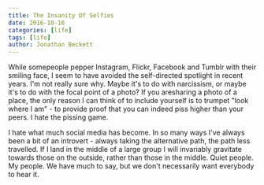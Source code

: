 ```yaml
---
title: The Insanity Of Selfies
date: 2016-10-16
categories: [life]
tags: [life]
author: Jonathan Beckett
---
```


While somepeople pepper Instagram, Flickr, Facebook and Tumblr with their smiling face, I seem to have avoided the self-directed spotlight in recent years. I'm not really sure why. Maybe it's to do with narcissism, or maybe it's to do with the focal point of a photo? If you aresharing a photo of a place, the only reason I can think of to include yourself is to trumpet "look where I am" - to provide proof that you can indeed piss higher than your peers. I hate the pissing game.

I hate what much social media has become. In so many ways I've always been a bit of an introvert - always taking the alternative path, the path less travelled. If I land in the middle of a large group I will invariably gravitate towards those on the outside, rather than those in the middle. Quiet people. My people. We have much to say, but we don't necessarily want everybody to hear it.